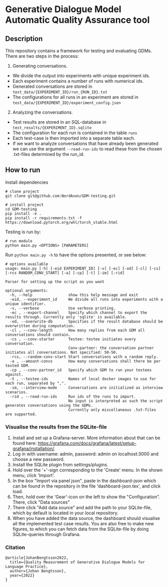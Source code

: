 # Generative Dialogue Model Automatic Quality Assurance tool

## Description

This repository contains a framework for testing and evaluating GDMs.
There are two steps in the process:

1. Generating conversations.
- We divide the output into experiments with unique experiment ids.
- Each experiment contains a number of runs with numerical ids.
- Generated conversations are stored in ```test_data/{EXPERIMENT_ID}/run_{RUN_ID}.txt```
- The configurations for all runs in an experiment are stored in ```test_data/{EXPERIMENT_ID}/experiment_config.json```

2. Analyzing the conversations.
- Test results are stored in an SQL-database in ```test_results/{EXPERIMENT_ID}.sqlite```
- The configuration for each run is contained in the table ```runs```
- Each test-case is then imported into a separate table each.
- If we want to analyze conversations that have already been generated we can use the argument ```--read-run-ids``` to read these from the chosen .txt-files determined by the run_id.


## How to run

Install dependencies

```
# clone project
git clone git@github.com:NordAxon/GDM-testing.git

# install project
cd GDM-testing
pip install -e .
pip install -r requirements.txt -f https://download.pytorch.org/whl/torch_stable.html
```

Testing is run by:

```
# run module
python main.py <OPTIONS> [PARAMETERS]
```

Run `python main.py -h` to have the options presented, or see below:

```
# options available
usage: main.py [-h] [-eid EXPERIMENT_ID] [-v] [-ec] [-od] [-cl] [-cs] [-rcs RANDOM_CONV_START] [-a] [-cp] [-t] [-im] [-rid]

Parser for setting up the script as you want

optional arguments:
  -h, --help                show this help message and exit
  -eid, --experiment_id     We divide all runs into experiments with a unique identifier.
  -v, --verbose             Use verbose printing.
  -ec , --export-channel    Specify which channel to export the results through. Currently only 'sqlite' is available.
  -od, --overwrite-db       Specifies if the result database should be overwritten during computation.
  -cl , --conv-length       How many replies from each GDM all conversations should contain.
  -cs , --conv-starter      Testee: testee initiates every conversation.
                            Conv-partner: the conversation partner initiates all conversations. Not specified: 50-50.
  -rcs, --random-conv-start Start conversations with a random reply.
  -a , --amount-convs       How many conversations shall there be per tested GDM.
  -cp , --conv-partner_id   Specify which GDM to run your testees against.
  -t , --testee-ids         Names of local docker images to use for each run, separated by ",".
  -im, --interview-mode     Conversations are initialized as interview scenarios.
  -rid , --read-run-ids     Run ids of the runs to import.
                            No input is interpreted as such the script generates conversations using the GDMs.
                            Currently only miscellaneous .txt-files are supported.
```

### Visualise the results from the SQLite-file

1. Install and set up a Grafana-server. More information about that can be found here: https://grafana.com/docs/grafana/latest/setup-grafana/installation/.
2. Log in with username: admin, password: admin on localhost:3000 and choose a new password.
3. Install the SQLite plugin from settings/plugins.
3. Hold over the '+'-sign corresponding to the 'Create' menu. In the shown menu, click 'Import'.
4. In the box "Import via panel json", paste in the dashboard-json which can be found in the repository in the file 'dashboard-json.tex', and click load.
5. Then, hold over the 'Gear'-icon on the left to show the "Configuration". There, click "Data sources"
6. There click "Add data source" and add the path to your SQLite-file, which by default is located in your local repository.
7. When you have added the data source, the dashboard should visualise all the implemented test case results. You are also free to make new figures, to which you can fetch data from the SQLite-file by doing SQLite-queries through Grafana.

### Citation

```
@article{JohanBengtsson2022,
  title={Quality Measurement of Generative Dialogue Models for Language Practice},
  author={Johan Bengtsson},
  year={2022}
}
```

